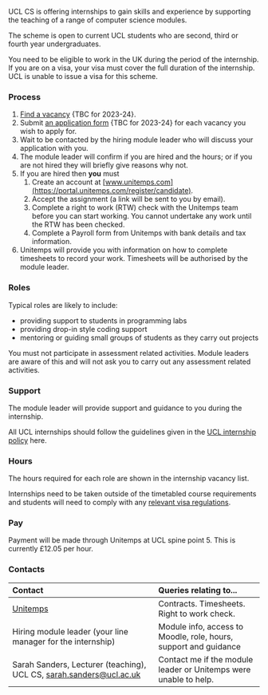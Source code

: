 UCL CS is offering internships to gain skills and experience by supporting the teaching of a range of computer science modules.

The scheme is open to current UCL students who are second, third or fourth year undergraduates.

You need to be eligible to work in the UK during the period of the internship. If you are on a visa, your visa must
cover the full duration of the internship. UCL is unable to issue a visa for this scheme.
### Process

1. [Find a vacancy]() {TBC for 2023-24}.
2. Submit [an application form]() {TBC for 2023-24} for each vacancy you wish to apply for.
3. Wait to be contacted by the hiring module leader who will discuss your application with you.
4. The module leader will confirm if you are hired and the hours; or if you are not hired they will briefly give reasons
   why not.
5. If you are hired then **you** must 
   1. Create an account at [www.unitemps.com](https://portal.unitemps.com/register/candidate).
   2. Accept the assignment (a link will be sent to you by email).
   3. Complete a right to work (RTW) check with the Unitemps team before you can start working. You cannot undertake
      any work until the RTW has been checked.
   4. Complete a Payroll form from Unitemps with bank details and tax information.
6. Unitemps will provide you with information on how to complete timesheets to record your work. Timesheets will be
   authorised by the module leader.

### Roles
Typical roles are likely to include:

- providing support to students in programming labs
- providing drop-in style coding support
- mentoring or guiding small groups of students as they carry out projects

You must not participate in assessment related activities. Module leaders are aware of this and will not ask you to
carry out any assessment related activities.

### Support

The module leader will provide support and guidance to you during the internship.

All UCL internships should follow the guidelines given in
the [UCL internship policy](https://www.ucl.ac.uk/human-resources/internships-work-experience-and-volunteering-policy#definitions)
here.

### Hours

The hours required for each role are shown in the internship vacancy list.

Internships need to be taken outside of the timetabled course requirements and students will need to comply with
any [relevant visa regulations](https://www.ucl.ac.uk/students/immigration-and-visas/working-uk/working-during-your-studies).

### Pay

Payment will be made through Unitemps at UCL spine point 5. This is currently £12.05 per hour.

### Contacts

| Contact                                                                                               | Queries relating to...                                           |
|:------------------------------------------------------------------------------------------------------|:-----------------------------------------------------------------|
| [Unitemps](www.unitemps.com)                                                                          | Contracts. Timesheets. Right to work check.                      |
| Hiring module leader (your line manager for the internship)                                           | Module info, access to Moodle, role, hours, support and guidance |
| Sarah Sanders, Lecturer (teaching), UCL CS, [sarah.sanders@ucl.ac.uk](mailto:sarah.sanders@ucl.ac.uk) | Contact me if the module leader or Unitemps were unable to help. |


